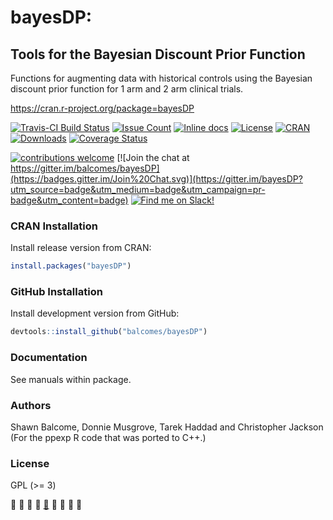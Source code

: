 # bayesDP:
## Tools for the Bayesian Discount Prior Function

Functions for augmenting data with historical controls using the Bayesian discount prior function for 1 arm and 2 arm clinical trials.

https://cran.r-project.org/package=bayesDP

[![Travis-CI Build Status](https://travis-ci.org/balcomes/bayesDP.svg?branch=master)](https://travis-ci.org/balcomes/bayesDP)
[![Issue Count](https://codeclimate.com/github/balcomes/bayesDP/badges/issue_count.svg)](https://codeclimate.com/github/balcomes/bayesDP)
[![Inline docs](http://inch-ci.org/github/balcomes/bayesDP.svg?branch=master)](http://inch-ci.org/github/balcomes/bayesDP)
[![License](https://img.shields.io/badge/license-GPL%20%28%3E=%203%29-brightgreen.svg?style=flat)](http://www.gnu.org/licenses/gpl-3.0.html)
[![CRAN](http://www.r-pkg.org/badges/version/bayesDP)](https://cran.r-project.org/package=bayesDP)
[![Downloads](http://cranlogs.r-pkg.org/badges/bayesDP?color=brightgreen)](http://www.r-pkg.org/pkg/Rcpp)
[![Coverage Status](https://img.shields.io/codecov/c/github/balcomes/bayesDP/master.svg)](https://codecov.io/github/balcomes/bayesDP?branch=master)

[![contributions welcome](https://img.shields.io/badge/contributions-welcome-brightgreen.svg?style=flat)](https://github.com/balcomes/bayesDP/issues)
[![Join the chat at https://gitter.im/balcomes/bayesDP](https://badges.gitter.im/Join%20Chat.svg)](https://gitter.im/bayesDP?utm_source=badge&utm_medium=badge&utm_campaign=pr-badge&utm_content=badge)
[![Find me on Slack!](https://img.shields.io/badge/Slack-join%20chat-ff69b4.svg)](https://bayesdp.slack.com/messages/@balcomes)


### CRAN Installation

Install release version from CRAN:

```R
install.packages("bayesDP")
```

### GitHub Installation

Install development version from GitHub:

```R
devtools::install_github("balcomes/bayesDP")
```

### Documentation 

See manuals within package.

### Authors

Shawn Balcome, Donnie Musgrove, Tarek Haddad
and Christopher Jackson (For the ppexp R code that was ported to C++.)

### License

GPL (>= 3)

:apple: :tangerine: :lemon: :cherries:  [:watermelon:](http://ghv.artzub.com/#repo=bayesDP&user=balcomes)  :strawberry:  :peach: :pear:  :green_apple:
